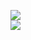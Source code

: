 [![](https://img.shields.io/badge/Made%20With-Github%20Spray-lightgrey.svg?style=for-the-badge&logo=github)](https://github.com/Annihil/github-spray#23968)  
[![](https://i.imgur.com/2DrTn0Z.gif)](https://github.com/Annihil/github-spray)